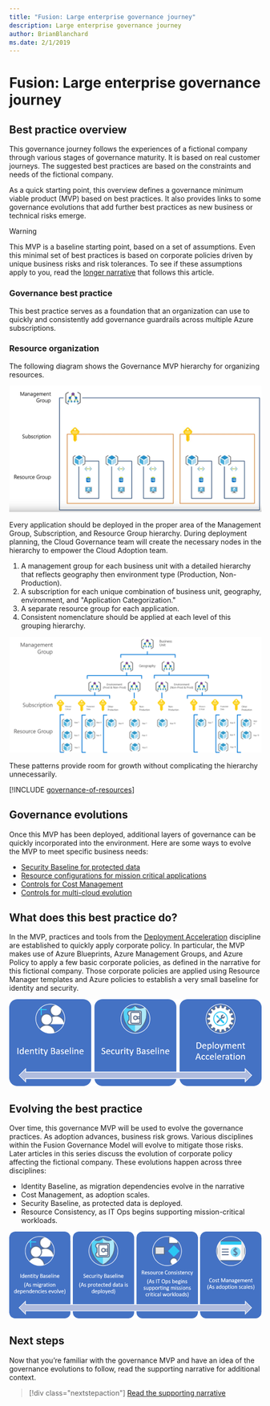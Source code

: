 ```yaml
---
title: "Fusion: Large enterprise governance journey"
description: Large enterprise governance journey
author: BrianBlanchard
ms.date: 2/1/2019
---
```


# Fusion: Large enterprise governance journey

## Best practice overview

This governance journey follows the experiences of a fictional company through various stages of governance maturity. It is based on real customer journeys. The suggested best practices are based on the constraints and needs of the fictional company.

As a quick starting point, this overview defines a governance minimum viable product (MVP) based on best practices. It also provides links to some governance evolutions that add further best practices as new business or technical risks emerge.

> [!WARNING]
> This MVP is a baseline starting point, based on a set of assumptions. Even this minimal set of best practices is based on corporate policies driven by unique business risks and risk tolerances. To see if these assumptions apply to you, read the [longer narrative](./use-case.md) that follows this article.

### Governance best practice

This best practice serves as a foundation that an organization can use to quickly and consistently add governance guardrails across multiple Azure subscriptions.

### Resource organization

The following diagram shows the Governance MVP hierarchy for organizing resources.

![Resource Organization diagram](../../../_images/governance/resource-organization.png)

Every application should be deployed in the proper area of the Management Group, Subscription, and Resource Group hierarchy. During deployment planning, the Cloud Governance team will create the necessary nodes in the hierarchy to empower the Cloud Adoption team.

1. A management group for each business unit with a detailed hierarchy that reflects geography then environment type (Production, Non-Production).
2. A subscription for each unique combination of business unit, geography, environment, and "Application Categorization."
3. A separate resource group for each application.
4. Consistent nomenclature should be applied at each level of this grouping hierarchy.

![Large enterprise resource organization diagram](../../../_images/governance/large-enterprise-resource-organization.png)

These patterns provide room for growth without complicating the hierarchy unnecessarily.

[!INCLUDE [governance-of-resources](../../../../../includes/cloud-adoption/governance/governance-of-resources.md)]

## Governance evolutions

Once this MVP has been deployed, additional layers of governance can be quickly incorporated into the environment. Here are some ways to evolve the MVP to meet specific business needs:

- [Security Baseline for protected data](./protected-data.md)
- [Resource configurations for mission critical applications](./mission-critical.md)
- [Controls for Cost Management](./cost-control.md)
- [Controls for multi-cloud evolution](./multi-cloud.md)

<!-- markdownlint-disable MD026 -->

## What does this best practice do?

In the MVP, practices and tools from the [Deployment Acceleration](../../deployment-acceleration/overview.md) discipline are established to quickly apply corporate policy. In particular, the MVP makes use of Azure Blueprints, Azure Management Groups, and Azure Policy to apply a few basic corporate policies, as defined in the narrative for this fictional company. Those corporate policies are applied using Resource Manager templates and Azure policies to establish a very small baseline for identity and security.

![Example of Incremental Governance MVP](../../../_images/governance/governance-mvp.png)

## Evolving the best practice

Over time, this governance MVP will be used to evolve the governance practices. As adoption advances, business risk grows. Various disciplines within the Fusion Governance Model will evolve to mitigate those risks. Later articles in this series discuss the evolution of corporate policy affecting the fictional company. These evolutions happen across three disciplines: 

- Identity Baseline, as migration dependencies evolve in the narrative
- Cost Management, as adoption scales.
- Security Baseline, as protected data is deployed.
- Resource Consistency, as IT Ops begins supporting mission-critical workloads.

![Example of Incremental Governance MVP](../../../_images/governance/governance-evolution-large.png)

## Next steps

Now that you’re familiar with the governance MVP and have an idea of the governance evolutions to follow, read the supporting narrative for additional context.

> [!div class="nextstepaction"]
> [Read the supporting narrative](./use-case.md)

<!-- markdownlint-enable MD026 -->

